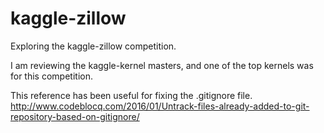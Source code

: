 # kaggle-zillow
Exploring the kaggle-zillow competition.

I am reviewing the kaggle-kernel masters, and one of the top kernels was for this competition.

This reference has been useful for fixing the .gitignore file.  <br>
http://www.codeblocq.com/2016/01/Untrack-files-already-added-to-git-repository-based-on-gitignore/
